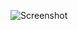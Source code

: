 ![Screenshot](https://github.com/RahmadSetiya/Git-Introduction/blob/main/Rahmad%20Setiya%20Budi_Polstat%20STIS/Capture.PNG)
